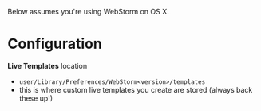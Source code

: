 Below assumes you're using WebStorm on OS X.

# Configuration
**Live Templates** location
- `user/Library/Preferences/WebStorm<version>/templates`
- this is where custom live templates you create are stored (always back these up!)